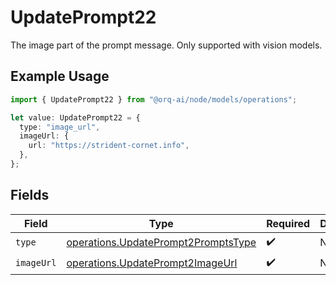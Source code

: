 # UpdatePrompt22

The image part of the prompt message. Only supported with vision models.

## Example Usage

```typescript
import { UpdatePrompt22 } from "@orq-ai/node/models/operations";

let value: UpdatePrompt22 = {
  type: "image_url",
  imageUrl: {
    url: "https://strident-cornet.info",
  },
};
```

## Fields

| Field                                                                                      | Type                                                                                       | Required                                                                                   | Description                                                                                |
| ------------------------------------------------------------------------------------------ | ------------------------------------------------------------------------------------------ | ------------------------------------------------------------------------------------------ | ------------------------------------------------------------------------------------------ |
| `type`                                                                                     | [operations.UpdatePrompt2PromptsType](../../models/operations/updateprompt2promptstype.md) | :heavy_check_mark:                                                                         | N/A                                                                                        |
| `imageUrl`                                                                                 | [operations.UpdatePrompt2ImageUrl](../../models/operations/updateprompt2imageurl.md)       | :heavy_check_mark:                                                                         | N/A                                                                                        |
